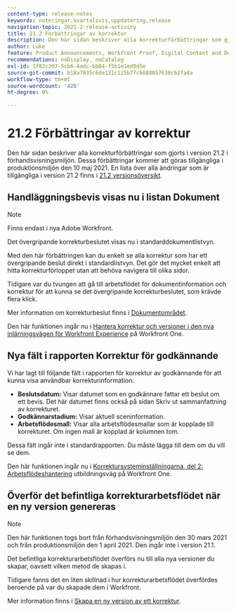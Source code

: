 ```yaml
---
content-type: release-notes
keywords: noteringar,kvartalsvis,uppdatering,release
navigation-topic: 2021-2-release-activity
title: 21.2 Förbättringar av korrektur
description: Den här sidan beskriver alla korrekturförbättringar som gjorts i version 21.2 i förhandsvisningsmiljön. Dessa förbättringar kommer att göras tillgängliga i produktionsmiljön den 10 maj 2021. En lista över alla ändringar som är tillgängliga i version 21.2 finns i versionsöversikt 21.2.
author: Luke
feature: Product Announcements, Workfront Proof, Digital Content and Documents
recommendations: noDisplay, noCatalog
exl-id: 1f82c397-5cb6-4adc-bb84-f5b1e1ed9d5e
source-git-commit: b18a7835c6de131c125b77c6688057638c62fa4a
workflow-type: tm+mt
source-wordcount: '426'
ht-degree: 0%

---
```


# 21.2 Förbättringar av korrektur

Den här sidan beskriver alla korrekturförbättringar som gjorts i version 21.2 i förhandsvisningsmiljön. Dessa förbättringar kommer att göras tillgängliga i produktionsmiljön den 10 maj 2021. En lista över alla ändringar som är tillgängliga i version 21.2 finns i [21.2 versionsöversikt](../../../product-announcements/product-releases/21.2-release-activity/21-2-release-overview.md).

## Handläggningsbevis visas nu i listan Dokument

>[!NOTE]
>
>Finns endast i nya Adobe Workfront.

Det övergripande korrekturbeslutet visas nu i standarddokumentlistvyn.

Med den här förbättringen kan du enkelt se alla korrektur som har ett övergripande beslut direkt i standardlistvyn. Det gör det mycket enkelt att hitta korrekturförloppet utan att behöva navigera till olika sidor.

Tidigare var du tvungen att gå till arbetsflödet för dokumentinformation och korrektur för att kunna se det övergripande korrekturbeslutet, som krävde flera klick.

Mer information om korrekturbeslut finns i [Dokumentområdet](../../../documents/managing-documents/documents-area.md).

Den här funktionen ingår nu i [Hantera korrektur och versioner i den nya inlärningsvägen för Workfront Experience](https://experienceleague.adobe.com/en/docs/workfront-learn/tutorials-workfront/home) på Workfront One.

## Nya fält i rapporten Korrektur för godkännande

Vi har lagt till följande fält i rapporten för korrektur av godkännande för att kunna visa användbar korrekturinformation:

* **Beslutsdatum:** Visar datumet som en godkännare fattar ett beslut om ett bevis. Det här datumet finns också på sidan Skriv ut sammanfattning av korrekturet.
* **Godkännarstadium:** Visar aktuell sceninformation.
* **Arbetsflödesmall:** Visar alla arbetsflödesmallar som är kopplade till korrekturet. Om ingen mall är kopplad är kolumnen tom.

Dessa fält ingår inte i standardrapporten. Du måste lägga till dem om du vill se dem.

Den här funktionen ingår nu i [Korrektursysteminställningarna, del 2: Arbetsflödeshantering](https://experienceleague.adobe.com/en/docs/workfront-learn/tutorials-workfront/home) utbildningsväg på Workfront One.

## Överför det befintliga korrekturarbetsflödet när en ny version genereras

>[!NOTE]
>
>Den här funktionen togs bort från förhandsvisningsmiljön den 30 mars 2021 och från produktionsmiljön den 1 april 2021. Den ingår inte i version 21.1.

Det befintliga korrekturarbetsflödet överförs nu till alla nya versioner du skapar, oavsett vilken metod de skapas i.

Tidigare fanns det en liten skillnad i hur korrekturarbetsflödet överfördes beroende på var du skapade dem i Workfront.

Mer information finns i [Skapa en ny version av ett korrektur](../../../review-and-approve-work/proofing/managing-proofs-within-workfront/create-new-proof-version.md).
